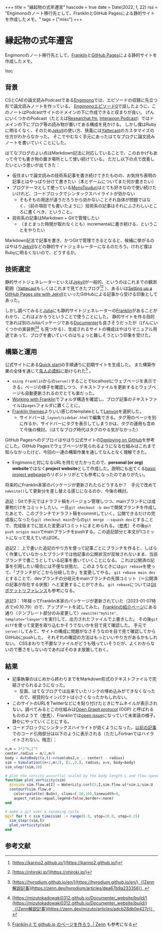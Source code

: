 +++
title = "縁起物の式年遷宮"
hascode = true
date = Date(2022, 1, 22)
rss = "Engimonoのノート移行先として、FranklinとGitHub Pagesによる静的サイトを作成したメモ。"
tags = ["misc"]
+++

# 縁起物の式年遷宮

Engimonoのノート移行先として、[Franklin](https://franklinjl.org/)と[GitHub Pages](https://pages.github.com/)による静的サイトを作成したメモ。

\toc

## 背景

CSとCAEの論文読みPodcastである[Engimono](https://hinata152.github.io/engimono/)では、エピソードの収録に先立つ形で論文読みノートを作っている。
[Engimonoエピソード0](https://hinata152.github.io/engimono/episode/0)で話したように、このノートはPodcastサイトのドメインの下に作成できると収まりが良い。
げんにいくつかのPodcast（たとえば[Researchat.fm](https://researchat.fm), [Interaxion Podcast](https://interaxion-podcast.github.io)）ではドメインの下にブログ等の読み物が置いてある構成を見かける。
しかし僕はRubyに明るくなく、そのため[Jekyll](https://jekyllrb.com/)の使い方、狭義には[Yattecast](https://r7kamura.github.io/yattecast/)のカスタマイズの仕方がわからなかった。
そこでやむなく手元にあったはてなブログに論文読みノートを書いていくことにした。

はてなブログのよい点はMarkdown記法に対応していることで、このおかげもあって今でも書き物の置き場所として使い続けている。
ただし以下の点で改善したいという思いが出てきた：

- 仮住まいで論文読みの技術系記事を書き続けてきたものの、お気持ち表明の記事とはやっぱり分けて書きたい（本とゲームについてまた何か書きたい）
- ブログテーマとして使っている[MonoTsuduri](https://blog.hatena.ne.jp/-/store/theme/17680117126988535567)はとても好きなので使い続けたいけれど、コードブロックでシンタックスハイライトが効かない
  - そもそもの用途が違うだろうから効かないことそれ自体が問題ではなく、（前の項目でも書いたように）技術系の記事はそれにふさわしいところに書くべき、ということ。
- 技術系の記事はMarkdown + Gitで管理したい
  - （まとまった時間が取れなくとも）incrementalに書き続ける、ということをやりたい

Markdown記法で記事を書き、かつGitで管理できるとなると、候補に挙がるのはやはり[Jekyll](https://jekyllrb.com/)などの静的サイトジェネレーターになるのだろう。けれど僕はRubyに明るくないので、どうするか。

## 技術選定

静的サイトジェネレーターといえば[Jekyll](https://jekyllrb.com/)が一般的、というのはこれまでの観測範囲（[Yattecast](https://r7kamura.github.io/yattecast/)もしくはこれまで見てきたブログ[^1][^2] ）、あるいは[Setting up a GitHub Pages site with Jekyll](https://docs.github.com/en/pages/setting-up-a-github-pages-site-with-jekyll)といったGitHubによる記事から受ける印象としてあった。

しかし調べてみると[Julia](https://julialang.org/)にも静的サイトジェネレーターの[Franklin](https://franklinjl.org/)があることがわかり、これはよかろうということで使うことにした。
静的サイトを作る目的であれば別のJuliaパッケージである[Documenter](https://juliadocs.github.io/Documenter.jl/stable/)も良さそうだったが（げんにいくつかの実装例[^3][^4] も見つかる）、生成されるサイトの構成はやはりマニュアル用途であって、ブログを書いていくのはちょっと難しそうという印象を受けた。

## 構築と運用

公式サイトにある[Quick start](https://franklinjl.org/#quick_start)の手順通りに初期サイトを生成した。
また構築作業の全体を通じて[先人の資料](https://terasakisatoshi.github.io/MathSeminar.jl/slideshow/franklin/build/#1)に助けられた[^5] 。

- `using Franklin`からの`serve()`することでlocalhostにウェブページを表示できる。ページの様子を確認しつつ、テキストファイルを更新するとウェブページも自動更新されるのでとても楽だった。
- [Working with Franklin](https://franklinjl.org/workflow/)でフォルダ構造を確認し、ブログ記事のテキストファイルは`pages`フォルダに置くことに。
- [Franklin themes](https://tlienart.github.io/FranklinTemplates.jl/)よりいい感じのtemplateとして[Lanyon](https://tlienart.github.io/FranklinTemplates.jl/templates/lanyon/index.html)を選択した。
  - サイドバーは`_layout/sidebar.html`で編集できる。タグ用のページを別に作るか、サイドバーにタグを表示してしまうかは、タグの運用も含めて今後の検討。（はてなブログ時代はタグのやる気がなかった）

GitHub Pagesへのデプロイはやはり公式サイトの[Deploying on GitHub](https://franklinjl.org/workflow/deploy/#deploying_on_github)を参考にした。GitHub Pagesでウェブページが見られるようになる仕組みはこれまで知らなかったけど、今回の一連の構築作業を通してなんとなく理解できた。

- Engimonoと対になるURLを持たせたかったので、**personal (or org) website**ではなく**project website**として作成した。説明にも出てくる[basic project webpage](https://github.com/tlienart2/myWebsite)のリポジトリがとても参考になったのでありがたい。

将来的にFranklin本家のパッケージが更新されたらどうするか？　手元で改めて`newsite()`して更新分を差し替える感じになるのか、今後の検討。

追記：Gitで手元ではドラフト稿をバージョン管理しつつ、mainブランチには成果物だけをコミットしたい。一旦`git checkout -b dev`で開発ブランチを作成したあとで、このブランチでドラフト稿をcommitしていく。公開できるだけの完成版になったら`git checkout main`からの`git merge --squash dev`とすることで、完成版までに加えた変更は1コミットにまとめられる。（[参考](https://stackoverflow.com/questions/5308816/how-can-i-merge-multiple-commits-onto-another-branch-as-a-single-squashed-commit)）その後`git push origin main`でmainブランチをpushする。この追記部分と本文が1コミットになって見えていればOK。

追記2：
上で書いた追記のやり方を使って記事ごとにブランチを作ると、しばらく作業していなかったブランチでは他記事の公開状況が反映されないまま、当該ブランチで書こうとしている記事を書いていくことになる。
これは公開済の記事を引用したい場合には不便な状態だ。
このようなときには`git rebase`を使って、「ブランチがどこから分岐したか」を変更してやる。
`git rebase main dev`とすることで、devブランチの分岐元をmainブランチの先頭コミット（＝公開済の記事が存在する状態）へと変更することができる。
`git rebase`については[Gitポケットリファレンス](https://gihyo.jp/book/2017/978-4-7741-8593-4)も参考になる。

追記3：
1年経ってFranklin本家のパッケージが更新されていた（2023-01-07時点でv0.10.79）ので、アップデートを試してみた。
[Franklinの紹介ページ](https://franklinjl.org/)にある通り（テンプレート部分のみ変更して）`newsite("mySite", template="lanyon")`を実行して、出力されたファイルで上書きした。
その後`git diff`を使って変更を取り込むかそうでないかを目で見て確認した。
手元で`serve()`してみて、サイトの構成に問題がなさそうなのを目で見て確認してからGitHubにpushした。
それぞれの確認の方法はもっといいやり方があるかもしれない。
CSSまわりで不要なファイルがどうも残っていそうだが、よくわからないので悪さをしないのであればそのまま放置しておく。

## 結果

- 記事執筆のはじめから終わりまでをMarkdown形式のテキストファイルで完結させられるようになった。
  - 反面、はてなブログでは出来ていたリンクの埋め込みができなくなったので、視覚的なインパクトは小さくなったかもしれない。
- このサイトのURLをTwitterなどにを貼り付けたときにサムネイルが表示されない。調べてみるとこの仕組みは[Open Graph protocol](https://ogp.me/) (OGP) と呼ばれるもののようで（[参考](https://e-words.jp/w/OGP.html)）、Franklinでは[open issue](https://github.com/tlienart/Franklin.jl/issues/669)になっていて未実装の様子。静かにやっていくことにする。
- コードブロックにシンタックスハイライトが効くようになった。[以前の記事](https://tl.hateblo.jp/entry/2021/10/03/143211)でのコード引用部分は以下のように表示される（ただしFortranではハイライトされない。残念）：

```Julia
n,m = 3*2^6,2^7
center,radius = m/2,m/6
body = AutoBody((x,t)->√sum(abs2,x .- center) - radius)
sim = Simulation((n+2,m+2), [1.,0.], radius; ν=ν, body=body)
sim_step!(sim,10)

# plot the vorcity ω=curl(u) scaled by the body length L and flow speed U
function plot_vorticity(sim)
  @inside sim.flow.σ[I] = WaterLily.curl(3,I,sim.flow.u)*sim.L/sim.U
  contourf(sim.flow.σ',
    color=palette(:BuGn), clims=(-10,10),linewidth=0,
    aspect_ratio=:equal,legend=false,border=:none)
end

# make a gif over a swimming cycle
@gif for t ∈ sim_time(sim) .+ range(0.0, stop=20.0, step=0.25)
  sim_step!(sim,t)
  plot_vorticity(sim)
end
```

## 参考文献

[^1]: [https://karino2.github.io/](https://karino2.github.io/)

[^2]: [https://nhiroki.jp/](https://nhiroki.jp/)

[^3]: [https://hyrodium.github.io/en/](https://hyrodium.github.io/en/)（[Zenn解説記事](https://zenn.dev/hyrodium/articles/dea67b9a233356)）

[^4]: [https://mizutokadowaki0312.github.io/Documenter_website/build/](https://mizutokadowaki0312.github.io/Documenter_website/build/)（[Zenn解説記事](https://zenn.dev/mizuto/articles/adcb28db0e427c)）

[^5]: [Franklin.jl で github.io のページを作ろう. | Zenn](https://zenn.dev/terasakisatoshi/articles/7ad20e468d9ed7) も参考になる
